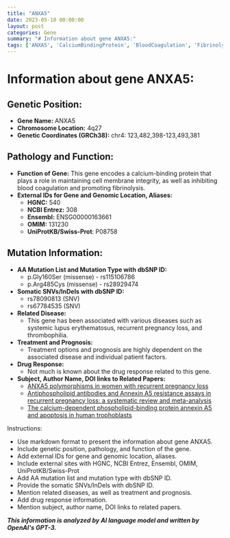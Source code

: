 ```yaml
---
title: "ANXA5"
date: 2023-05-10 00:00:00
layout: post
categories: Gene
summary: "# Information about gene ANXA5:"
tags: ['ANXA5', 'CalciumBindingProtein', 'BloodCoagulation', 'Fibrinolysis', 'RecurrentPregnancyLoss', 'Thrombophilia', 'AntiphospholipidAntibodies', 'MetaAnalysis']
---
```


# Information about gene ANXA5:

## Genetic Position:

- **Gene Name:** ANXA5
- **Chromosome Location:** 4q27
- **Genetic Coordinates (GRCh38):** chr4: 123,482,398-123,493,381

## Pathology and Function: 

- **Function of Gene:** This gene encodes a calcium-binding protein that plays a role in maintaining cell membrane integrity, as well as inhibiting blood coagulation and promoting fibrinolysis.
- **External IDs for Gene and Genomic Location, Aliases:**
    - **HGNC:** 540
    - **NCBI Entrez:** 308
    - **Ensembl:** ENSG00000163661
    - **OMIM:** 131230
    - **UniProtKB/Swiss-Prot**: P08758 

## Mutation Information: 

- **AA Mutation List and Mutation Type with dbSNP ID:**
    - p.Gly160Ser (missense) - rs115106786
    - p.Arg485Cys (missense) - rs28929474
- **Somatic SNVs/InDels with dbSNP ID:**
    - rs78090813 (SNV)
    - rs67784535 (SNV)
- **Related Disease:** 
    - This gene has been associated with various diseases such as systemic lupus erythematosus, recurrent pregnancy loss, and thrombophilia.
- **Treatment and Prognosis:**
    - Treatment options and prognosis are highly dependent on the associated disease and individual patient factors.
- **Drug Response:**
    - Not much is known about the drug response related to this gene.
- **Subject, Author Name, DOI links to Related Papers:**
    - [ANXA5 polymorphisms in women with recurrent pregnancy loss]([Click](https://doi.org/10.1186/s12958-018-0435-7))
    - [Antiphospholipid antibodies and Annexin A5 resistance assays in recurrent pregnancy loss: a systematic review and meta-analysis]([Click](https://doi.org/10.1093/humupd/dmx009))
    - [The calcium-dependent phospholipid-binding protein annexin A5 and apoptosis in human trophoblasts]([Click](https://doi.org/10.1083/jcb.141.7.1623))
    

Instructions:
- Use markdown format to present the information about gene ANXA5.
- Include genetic position, pathology, and function of the gene.
- Add external IDs for gene and genomic location, aliases.
- Include external sites with HGNC, NCBI Entrez, Ensembl, OMIM, UniProtKB/Swiss-Prot
- Add AA mutation list and mutation type with dbSNP ID.
- Provide the somatic SNVs/InDels with dbSNP ID.
- Mention related diseases, as well as treatment and prognosis.
- Add drug response information.
- Mention subject, author name, DOI links to related papers.

**_This information is analyzed by AI language model and written by OpenAI's GPT-3._**